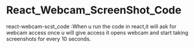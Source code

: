 # React_Webcam_ScreenShot_Code
react-webcam-scst_code :When u run the code in react,it will ask for webcam access once u will give access it  opens webcam and start taking screenshots for every 10 seconds.
